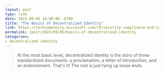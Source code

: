 ```yaml
---
layout: post
type: link
date: 2023-09-05 18:00:00 -0700
title: "The Basics of Decentralized Identity"
link: https://techcommunity.microsoft.com/t5/security-compliance-and-identity/decentralized-identity-the-basics-of-decentralized-identity/ba-p/3071980
permalink: /post/2023/09/05/basics-of-decentralized-identity
categories: 
- decentralized identity
---
```

<blockquote>At the most basic level, decentralized identity is the story of three standardized documents: a proclamation, a letter of introduction, and an endorsement. That's it! The rest is just tying up loose ends.</blockquote>
